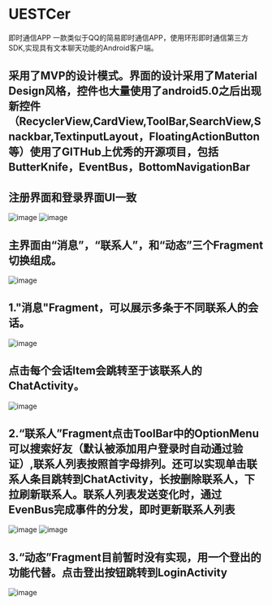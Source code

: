 # UESTCer
即时通信APP
一款类似于QQ的简易即时通信APP，使用环形即时通信第三方SDK,实现具有文本聊天功能的Android客户端。
## 采用了MVP的设计模式。界面的设计采用了Material Design风格，控件也大量使用了android5.0之后出现新控件（RecyclerView,CardView,ToolBar,SearchView,Snackbar,TextinputLayout，FloatingActionButton等）使用了GITHub上优秀的开源项目，包括ButterKnife，EventBus，BottomNavigationBar

## 注册界面和登录界面UI一致
![image](https://github.com/genjiyang/UESTCer/blob/master/README/LoginActivity.png)
![image](https://github.com/genjiyang/UESTCer/blob/master/README/RegisterActivity.png)

## 主界面由“消息”，“联系人”，和“动态”三个Fragment切换组成。

![image](https://github.com/genjiyang/UESTCer/blob/master/README/ConversationFragment.jpg)

## 1."消息"Fragment，可以展示多条于不同联系人的会话。

![image](https://github.com/genjiyang/UESTCer/blob/master/README/ConversationFragment.jpg)

## 点击每个会话Item会跳转至于该联系人的ChatActivity。
![image](https://github.com/genjiyang/UESTCer/blob/master/README/ChatActivty.png)

## 2.“联系人”Fragment点击ToolBar中的OptionMenu可以搜索好友（默认被添加用户登录时自动通过验证）,联系人列表按照首字母排列。还可以实现单击联系人条目跳转到ChatActivity，长按删除联系人，下拉刷新联系人。联系人列表发送变化时，通过EvenBus完成事件的分发，即时更新联系人列表

![image](https://github.com/genjiyang/UESTCer/blob/master/README/AddFriend.png)
![image](https://github.com/genjiyang/UESTCer/blob/master/README/ContactFragment.png)

## 3.“动态”Fragment目前暂时没有实现，用一个登出的功能代替。点击登出按钮跳转到LoginActivity
![image](https://github.com/genjiyang/UESTCer/blob/master/README/logoutFragment.png)

